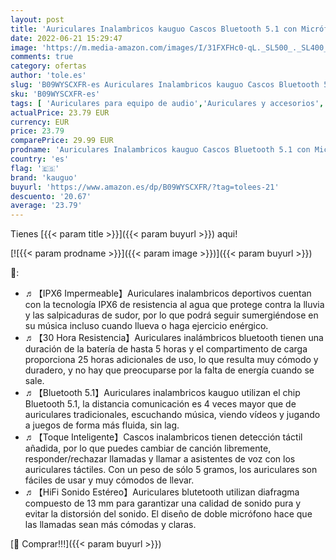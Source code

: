 ```yaml
---
layout: post
title: 'Auriculares Inalambricos kauguo Cascos Bluetooth 5.1 con Micrófono HiFi Estéreo Control Táctil IPX6 Impermeable 30 Hora USB-C Carga Rápida para iPhone Huawei Xiaomi Samsung Android Negro '
date: 2022-06-21 15:29:47
image: 'https://m.media-amazon.com/images/I/31FXFHc0-qL._SL500_._SL400_.jpg'
comments: true
category: ofertas
author: 'tole.es'
slug: 'B09WYSCXFR-es Auriculares Inalambricos kauguo Cascos Bluetooth 5.1 con...'
sku: 'B09WYSCXFR-es'
tags: [ 'Auriculares para equipo de audio','Auriculares y accesorios','Electrónica','iphone','kauguo','🇪🇸', ]
actualPrice: 23.79 EUR
currency: EUR
price: 23.79
comparePrice: 29.99 EUR
prodname: 'Auriculares Inalambricos kauguo Cascos Bluetooth 5.1 con Micrófono HiFi Estéreo Control Táctil IPX6 Impermeable 30 Hora USB-C Carga Rápida para iPhone Huawei Xiaomi Samsung Android Negro '
country: 'es'
flag: '🇪🇸'
brand: 'kauguo'
buyurl: 'https://www.amazon.es/dp/B09WYSCXFR/?tag=tolees-21'
descuento: '20.67'
average: '23.79'
---
```


Tienes [{{< param title >}}]({{< param buyurl >}}) aqui!

[![{{< param prodname >}}]({{< param image >}})]({{< param buyurl >}})

🔎:

- ♬【IPX6 Impermeable】Auriculares inalambricos deportivos cuentan con la tecnología IPX6 de resistencia al agua que protege contra la lluvia y las salpicaduras de sudor, por lo que podrá seguir sumergiéndose en su música incluso cuando llueva o haga ejercicio enérgico.
- ♬【30 Hora Resistencia】Auriculares inalámbricos bluetooth tienen una duración de la batería de hasta 5 horas y el compartimento de carga proporciona 25 horas adicionales de uso, lo que resulta muy cómodo y duradero, y no hay que preocuparse por la falta de energía cuando se sale.
- ♬【Bluetooth 5.1】Auriculares inalambricos kauguo utilizan el chip Bluetooth 5.1, la distancia comunicación es 4 veces mayor que de auriculares tradicionales, escuchando música, viendo vídeos y jugando a juegos de forma más fluida, sin lag.
- ♬【Toque Inteligente】Cascos inalambricos tienen detección táctil añadida, por lo que puedes cambiar de canción libremente, responder/rechazar llamadas y llamar a asistentes de voz con los auriculares táctiles. Con un peso de sólo 5 gramos, los auriculares son fáciles de usar y muy cómodos de llevar.
- ♬【HiFi Sonido Estéreo】Auriculares blutetooth utilizan diafragma compuesto de 13 mm para garantizar una calidad de sonido pura y evitar la distorsión del sonido. El diseño de doble micrófono hace que las llamadas sean más cómodas y claras.

[🛒 Comprar!!!]({{< param buyurl >}})
